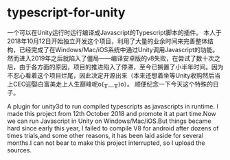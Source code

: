 # typescript-for-unity
一个可以在Unity运行时运行编译成Javascript的Typescript脚本的插件。
本人于2018年10月12日开始独立开发这个项目，利用了大量的业余时间来完善整体结构，已经完成了在Windows/Mac/iOS系统中通过Unity调用Javascript的功能。然而进入2019年之后就陷入了僵局——编译安卓版的v8失败，在尝试了数十次之后，由于各方面的原因，项目的推进陷入了停滞，至今已搁置了小半年时间。因为不忍心看着这个项目烂尾，因此决定开源出来（本来还想着坐等Unity收购然后当上CEO迎娶白富美走上人生巅峰呢o(╥﹏╥)o）。
顺便纪念一下今天这个特殊的日子。

A plugin for unity3d to run compiled typescripts as javascripts in runtime.
I made this project from 12th October 2018 and promote it at part time.Now we can run Javascript in Unity on Windows/Mac/iOS.But things became hard since early this year, I failed to compile V8 for android after dozens of times trials,and some other reasons, it has been laid aside for several months.I can not bear to make this project interrupted, so I upload the sources.
